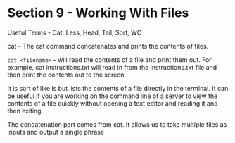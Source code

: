 # Section 9 - Working With Files
Useful Terms - Cat, Less, Head, Tail, Sort, WC

cat - The cat command concatenates and prints the contents of files.

`cat <filename>` - will read the contents of a file and print them out. For example, cat instructions.txt will read in from the instructions.txt file and then print the contents out to the screen.

It is sort of like ls but lists the contents of a file directly in the terminal. It can be useful if you are working on the command line of a server to view the contents of a file quickly without opening a text editor and reading it and then exiting.

The concatenation part comes from cat. It allows us to take multiple files as inputs and output a single phrase


